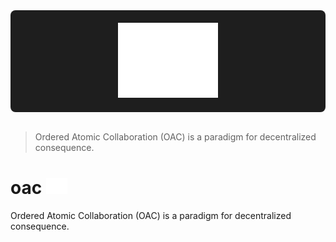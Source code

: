 <div align="center" style="background-color: #1e1e1e; padding: 20px; border-radius: 8px;">
  <img height="120" src="assets/oac.svg" alt="Ordered Atomic Collaboration (OAC)">
</div>
<br/>

> Ordered Atomic Collaboration (OAC) is a paradigm for decentralized consequence.

# oac <img height="26" src="assets/oac.svg" alt="OAC"/>
Ordered Atomic Collaboration (OAC) is a paradigm for decentralized consequence. 

